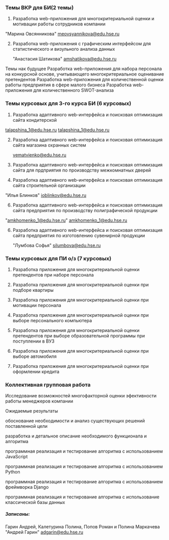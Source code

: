 ### Темы ВКР для БИ(2 темы)

1. Разработка web-приложения  для многокритериальной оценки и мотивации работы сотрудников компании

"Марина Овсянникова" <meovsyannikova@edu.hse.ru>


2. Разработка web-приложения с графическим интерфейсом для статистического и визульного анализа данных

   "Анастасия Шатикова" <amshatikova@edu.hse.ru>



Темы нак будущее
Разработка web-приложения для набора персонала на конкурсной основе, учитывающего многокритериальное оценивание претендентов
Разработка web-приложения для количественной оценки работы предприятия в сфере малого бизнеса
Разработка web-приложения для  количественного SWOT-анализа


### Темы курсовых для 3-го курса БИ (6 курсовых)
1. Разработка адаптивного web-интерфейса  и поисковая оптимизация  сайта  кондитерской

talapshina_1@edu.hse.ru <talapshina_1@edu.hse.ru>

 
2. Разработка адаптивного  web-интерфейса  и поисковая оптимизация сайта магазина  охранных систем

   vematvienko@edu.hse.ru

 
3. Разработка адаптивного  web-интерфейса  и поисковая оптимизация сайта для прдприятия по производству межкомнатных дверей


4. Разработка адаптивного  web-интерфейса  и поисковая оптимизация  сайта строительной организации

 "Илья Блинков" <ioblinkov@edu.hse.ru>

   
6. Разработка адаптивного  web-интерфейса  и поисковая оптимизация  сайта предприятия по производству полиграфической продукции
   
"amkhomenko_1@edu.hse.ru" <amkhomenko_1@edu.hse.ru>
 
6. Разработка адаптивного  web-интерфейса  и поисковая оптимизация  сайта предприятия по изготовлению сувенирной продукции

    "Лумбова Софья" <silumbova@edu.hse.ru>

   


### Темы курсовых для ПИ  о/з (7 курсовых)

1. Разработка приложения для многокритериальной оценки претендентов при наборе персонала


2. Разработка приложения для многокритериальной оценки при подборе квартиры 


3. Разработка приложения для многокритериальной оценки при мотивации персонала


4. Разработка приложения для многокритериальной оценки при выборе персонального компьютера


5. Разработка приложения для многокритериальной оценки претендентов при  выборе образовательной программы при поступлении в ВУЗ


6. Разработка приложения для многокритериальной оценки при выборе автомобиля


7. Разработка приложения для многокритериальной оценки при оформлении кредита

### Коллективная групповая работа

Исследование возможностей многофакторной оценки эфективности работы менеджеров компании

Ожидаемые результаты

обоснование необходимости и анализ существующих решений поставленной цели

разработка и детальное описание необходимого функционала и алгоритма

программная реализация и тестирование алгоритма с использованием JavaScript

программная реализация и тестирование алгоритма с использованием Python

программная реализация и тестирование алгоритма с использованием фреймворка Django

программная реализация и тестирование алгоритма с использование классической базы данных


##### Записаны:
Гарин Андрей, Калетурина Полина, Попов Роман и Полина Маркачева
"Андрей Гарин" <adgarin@edu.hse.ru>
